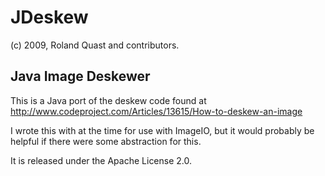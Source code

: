 # JDeskew

(c) 2009, Roland Quast and contributors.

## Java Image Deskewer

This is a Java port of the deskew code found at http://www.codeproject.com/Articles/13615/How-to-deskew-an-image

I wrote this with at the time for use with ImageIO, but it would probably be helpful if there were some abstraction for this.

It is released under the Apache License 2.0.
